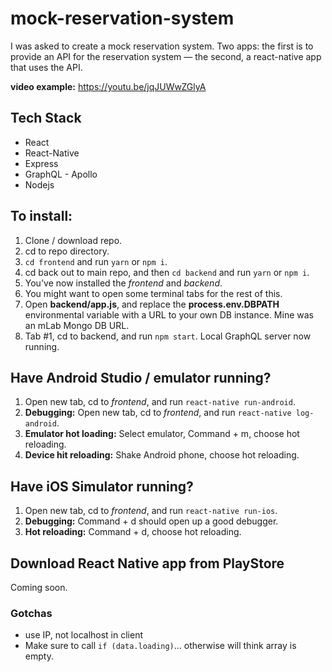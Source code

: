 # mock-reservation-system

I was asked to create a mock reservation system. Two apps: the first is to provide an API for the reservation system — the second, a react-native app that uses the API.

**video example:** https://youtu.be/jqJUWwZGlyA

## Tech Stack

-   React
-   React-Native
-   Express
-   GraphQL - Apollo
-   Nodejs

## To install:

1. Clone / download repo.
2. cd to repo directory.
3. `cd frontend` and run `yarn` or `npm i`.
4. cd back out to main repo, and then `cd backend` and run `yarn` or `npm i`.
5. You've now installed the _frontend_ and _backend_.
6. You might want to open some terminal tabs for the rest of this.
7. Open **backend/app.js**, and replace the **process.env.DBPATH** environmental variable with a URL to your own DB instance. Mine was an mLab Mongo DB URL.
8. Tab #1, cd to backend, and run `npm start`. Local GraphQL server now running.

## Have Android Studio / emulator running?

1. Open new tab, cd to _frontend_, and run `react-native run-android`.
2. **Debugging:** Open new tab, cd to _frontend_, and run `react-native log-android`.
3. **Emulator hot loading:** Select emulator, Command + m, choose hot reloading.
4. **Device hit reloading:** Shake Android phone, choose hot reloading.

## Have iOS Simulator running?

1. Open new tab, cd to _frontend_, and run `react-native run-ios`.
2. **Debugging:** Command + d should open up a good debugger.
3. **Hot reloading:** Command + d, choose hot reloading.

## Download React Native app from PlayStore

Coming soon.

### Gotchas

-   use IP, not localhost in client
-   Make sure to call `if (data.loading)`... otherwise will think array is empty.

